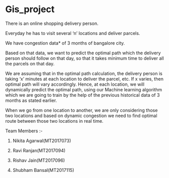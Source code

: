 # Gis_project
There is an online shopping delivery person.

Everyday he has to visit several ‘n’ locations and deliver parcels.

We have congestion data* of 3 months of bangalore city.

Based on that data, we want to predict the optimal path which the delivery person should follow on that day, so that it takes minimum time to deliver all the parcels on that day.

We are assuming that in the optimal path calculation, the delivery person is taking ‘x’ minutes at each location to deliver the parcel, etc. If x varies, then optimal path will vary accordingly. Hence, at each location, we will dynamically predict the optimal path, using our Machine learning algorithm which we are going to train by the help of the previous historical data of 3 months as stated earlier.

When we go from one location to another, we are only considering those two locations and based on dynamic congestion we need to find optimal route between those two locations in real time.

Team Members :-

1. Nikita Agarwal(MT2017073)

2. Ravi Ranjan(MT2017094)

3. Rishav Jain(MT2017096) 

4. Shubham Bansal(MT2017115) 
